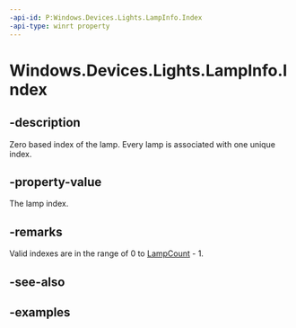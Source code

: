 ```yaml
---
-api-id: P:Windows.Devices.Lights.LampInfo.Index
-api-type: winrt property
---
```


<!-- Property syntax.
public int Index { get; }
-->

# Windows.Devices.Lights.LampInfo.Index

## -description
Zero based index of the lamp.  Every lamp is associated with one unique index.

## -property-value
The lamp index.

## -remarks
Valid indexes are in the range of 0 to [LampCount](lamparray_lampcount.md) - 1.

## -see-also

## -examples

